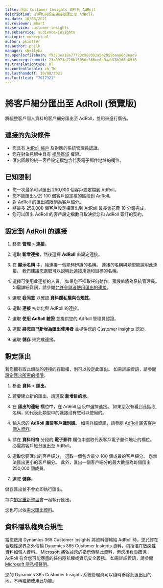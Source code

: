 ```yaml
---
title: 匯出 Customer Insights 資料到 AdRoll
description: 了解如何設定連接並匯出至 AdRoll。
ms.date: 10/08/2021
ms.reviewer: mhart
ms.service: customer-insights
ms.subservice: audience-insights
ms.topic: conceptual
author: pkieffer
ms.author: philk
manager: shellyha
ms.openlocfilehash: f9373ea18e77723c988392a5a2959baa66d8eae9
ms.sourcegitcommit: 23c8973a726b15050e368cc6e0aab78b266a89f6
ms.translationtype: HT
ms.contentlocale: zh-TW
ms.lasthandoff: 10/08/2021
ms.locfileid: "7617321"
---
```

# <a name="export-segments-to-adroll-preview"></a>將客戶細分匯出至 AdRoll (預覽版)

將統整客戶個人資料的客戶細分匯出至 AdRoll，並用來進行廣告。 

## <a name="prerequisites-for-a-connection"></a>連接的先決條件

-   您具有 [AdRoll 帳戶](https://www.adroll.com/) 及對應的系統管理員認證。
-   您在對象見解中具有 [組態區域](segments.md) 權限。
-   匯出區段的統一客戶設定檔包含代表電子郵件地址的欄位。

## <a name="known-limitations"></a>已知限制

- 您一次最多可以匯出 250,000 個客戶設定檔到 AdRoll。
- 您不能匯出少於 100 個客戶設定檔的區段到 AdRoll。 
- 對 AdRoll 的匯出被限制為客戶細分。
- 將最多 250,000 個客戶設定檔匯出到 AdRoll 最長會花費 10 分鐘完成。 
- 您可以匯出 AdRoll 的客戶設定檔數目取決於您和 AdRoll 簽訂的契約。

## <a name="set-up-connection-to-adroll"></a>設定到 AdRoll 的連接

1. 移至 **管理** > **連接**。

1. 選取 **新增連接**，然後選擇 **AdRoll** 來設定連接。

1. 在 **顯示名稱** 中，給連接一個能夠辨識的名稱。 連接的名稱與類型能說明此連接。 我們建議您選取可以說明此連接用途和目標的名稱。

1. 選擇可使用此連接的人員。 如果您不採取任何動作，預設值將為系統管理員。 如需詳細資訊，請參閱[允許參與者使用匯出的連接](connections.md#allow-contributors-to-use-a-connection-for-exports)。

1. 選取 **我同意** 以確認 **資料隱私權與合規性**。

1. 選取 **連接** 初始化與 AdRoll 的連接。

1. 選取 **使用 AdRoll 驗證** 並提供您的 AdRoll 管理員認證。 

1. 選取 **將您自己新增為匯出使用者** 並提供您的 Customer Insights 認證。

1. 選取 **儲存** 來完成連接。

## <a name="configure-an-export"></a>設定匯出

若您擁有取此類型的連接的存取權，則可以設定此匯出。 如需詳細資訊，請參閱[設定匯出所需的權限](export-destinations.md#set-up-a-new-export)。

1. 移至 **資料** > **匯出**。

1. 若要建立新的匯出，請選取 **新增目的地**。

1. 在 **匯出的連結** 欄位中，在 AdRoll 區段中選擇連接。 如果您沒有看到此區段名稱，則代表此類型中的連接沒有您可以使用的。

1. 輸入您的 **AdRoll 廣告客戶識別碼**。 如需詳細資訊，請參閱 [AdRoll 廣告客戶個人資料](https://help.adroll.com/hc/articles/212011838-Advertiser-Profiles)。

1. 請在 **資料相符** 分段的 **電子郵件** 欄位中選取代表客戶電子郵件地址的欄位。 必需將客戶細分匯出至 AdRoll。

1. 選取您要匯出的客戶細分。 選取一個包含最少 100 個成員的客戶細分。 您無法匯出更小的客戶細分。 此外，匯出一個客戶細分的最大數量為每個匯出 250,000 個成員。 

1. 選取 **儲存**。

儲存匯出並不會立即執行匯出。

每次[排定重新整理](system.md#schedule-tab)會一起執行匯出。 

您也可以依[需求匯出資料](export-destinations.md#run-exports-on-demand)。 


## <a name="data-privacy-and-compliance"></a>資料隱私權與合規性

當您啟用 Dynamics 365 Customer Insights 將資料傳輸給 AdRoll 時，您允許在合規性邊界之外傳輸 Dynamics 365 Customer Insights 資料，包括潛在敏感性資料如個人資料。 Microsoft 將依據您的指示傳輸此資料，但您須負責確保 AdRoll 符合您可能應盡的任何隱私權或資訊安全義務。 如需詳細資訊，請參閱 [Microsoft 隱私權聲明](https://go.microsoft.com/fwlink/?linkid=396732)。

您的 Dynamics 365 Customer Insights 系統管理員可以隨時移除此匯出目的地，不再繼續使用此功能。
